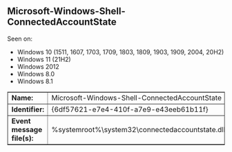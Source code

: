 ## Microsoft-Windows-Shell-ConnectedAccountState

Seen on:
* Windows 10 (1511, 1607, 1703, 1709, 1803, 1809, 1903, 1909, 2004, 20H2)
* Windows 11 (21H2)
* Windows 2012
* Windows 8.0
* Windows 8.1

<table border="1" class="docutils">
  <tbody>
    <tr>
      <td><b>Name:</b></td>
      <td>Microsoft-Windows-Shell-ConnectedAccountState</td>
    </tr>
    <tr>
      <td><b>Identifier:</b></td>
      <td>{6df57621-e7e4-410f-a7e9-e43eeb61b11f}</td>
    </tr>
    <tr>
      <td><b>Event message file(s):</b></td>
      <td>%systemroot%\system32\connectedaccountstate.dll</td>
    </tr>
  </tbody>
</table>

&nbsp;

